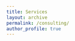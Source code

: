 ```yaml
---
title: Services
layout: archive
permalink: /consulting/
author_profile: true
---
```


<script type="text/javascript">
  window.location.href = "https://jgreathouse9.github.io/docs/consulting.html";
</script>
